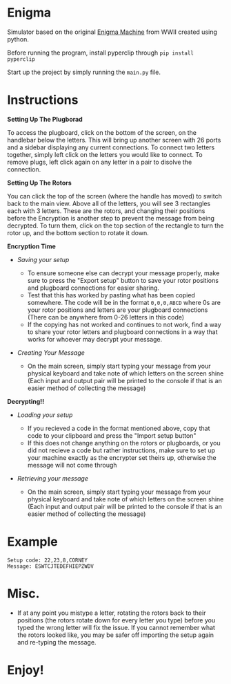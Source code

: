# Enigma

Simulator based on the original [Enigma Machine](https://en.wikipedia.org/wiki/Enigma_machine) from WWII created using python.

Before running the program, install pyperclip through `pip install pyperclip`

Start up the project by simply running the `main.py` file.


# Instructions

**Setting Up The Plugborad**

To access the plugboard, click on the bottom of the screen, on the handlebar below the letters. This will bring up another screen with 26 ports and a sidebar displaying any current connections. To connect two letters together, simply left click on the letters you would like to connect. To remove plugs, left click again on any letter in a pair to disolve the connection.

**Setting Up The Rotors**

You can click the top of the screen (where the handle has moved) to switch back to the main view. Above all of the letters, you will see 3 rectangles each with 3 letters. These are the rotors, and changing their positions before the Encryption is another step to prevent the message from being decrypted. To turn them, click on the top section of the rectangle to turn the rotor up, and the bottom section to rotate it down.

**Encryption Time**

- _Saving your setup_

  - To ensure someone else can decrypt your message properly, make sure to press the "Export setup" button to save your rotor positions and plugboard connections for easier sharing.
  - Test that this has worked by pasting what has been copied somewhere. The code will be in the format `0,0,0,ABCD` where 0s are your rotor positions and letters are your plugboard connections (There can be anywhere from 0-26 letters in this code)
  - If the copying has not worked and continues to not work, find a way to share your rotor letters and plugboard connections in a way that works for whoever may decrypt your message.

- _Creating Your Message_
  - On the main screen, simply start typing your message from your physical keyboard and take note of which letters on the screen shine (Each input and output pair will be printed to the console if that is an easier method of collecting the message)

**Decrypting!!**

- _Loading your setup_

  - If you recieved a code in the format mentioned above, copy that code to your clipboard and press the "Import setup button"
  - If this does not change anything on the rotors or plugboards, or you did not recieve a code but rather instructions, make sure to set up your machine exactly as the encrypter set theirs up, otherwise the message will not come through

- _Retrieving your message_
  - On the main screen, simply start typing your message from your physical keyboard and take note of which letters on the screen shine (Each input and output pair will be printed to the console if that is an easier method of collecting the message)

# Example

```
Setup code: 22,23,8,CORNEY
Message: ESWTCJTEDEFHIEPZWDV
```

# Misc.

- If at any point you mistype a letter, rotating the rotors back to their positions (the rotors rotate down for every letter you type) before you typed the wrong letter will fix the issue. If you cannot remember what the rotors looked like, you may be safer off importing the setup again and re-typing the message.

# Enjoy!
